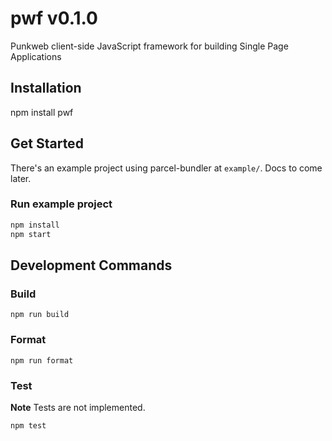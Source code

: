 # pwf v0.1.0

Punkweb client-side JavaScript framework for building Single Page Applications

## Installation

npm install pwf

## Get Started

There's an example project using parcel-bundler at `example/`. Docs to come later.

### Run example project

```bash
npm install
npm start
```

## Development Commands

### Build

```
npm run build
```

### Format

```
npm run format
```

### Test

**Note** Tests are not implemented.

```
npm test
```
